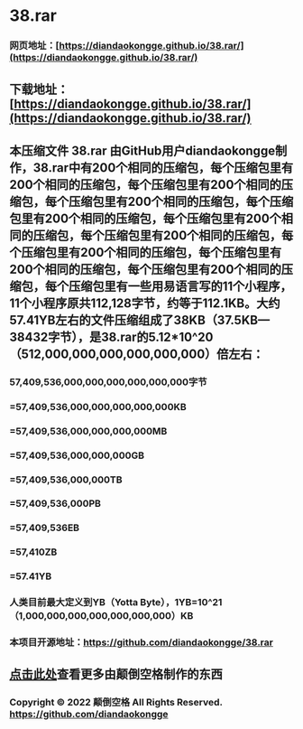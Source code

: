 # 38.rar

### 网页地址：[https://diandaokongge.github.io/38.rar/](https://diandaokongge.github.io/38.rar/)
## 下载地址：[https://diandaokongge.github.io/38.rar/](https://diandaokongge.github.io/38.rar/)

## 本压缩文件 38.rar 由GitHub用户diandaokongge制作，38.rar中有200个相同的压缩包，每个压缩包里有200个相同的压缩包，每个压缩包里有200个相同的压缩包，每个压缩包里有200个相同的压缩包，每个压缩包里有200个相同的压缩包，每个压缩包里有200个相同的压缩包，每个压缩包里有200个相同的压缩包，每个压缩包里有200个相同的压缩包，每个压缩包里有200个相同的压缩包，每个压缩包里有200个相同的压缩包，每个压缩包里有一些用易语言写的11个小程序，11个小程序原共112,128字节，约等于112.1KB。大约57.41YB左右的文件压缩组成了38KB（37.5KB—38432字节），是38.rar的5.12*10^20（512,000,000,000,000,000,000）倍左右：

###    57,409,536,000,000,000,000,000,000字节  
### =57,409,536,000,000,000,000,000KB  
### =57,409,536,000,000,000,000MB  
### =57,409,536,000,000,000GB  
### =57,409,536,000,000TB  
### =57,409,536,000PB  
### =57,409,536EB  
### =57,410ZB  
### =57.41YB  
### 人类目前最大定义到YB（Yotta Byte），1YB=10^21（1,000,000,000,000,000,000,000）KB  

### 本项目开源地址：https://github.com/diandaokongge/38.rar  
## [点击此处](https://diandaokongge.github.io/more)查看更多由颠倒空格制作的东西  
### Copyright © 2022 颠倒空格 All Rights Reserved.   https://github.com/diandaokongge
